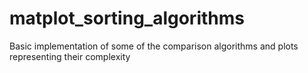 # matplot_sorting_algorithms
 Basic implementation of some of the comparison algorithms and plots representing their complexity
